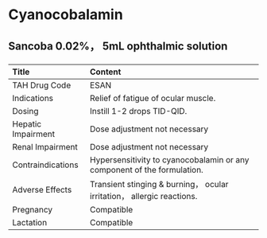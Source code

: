 # Cyanocobalamin

## Sancoba 0.02%， 5mL ophthalmic solution

##### 

| Title              | Content                                                                 |
|:-------------------|:------------------------------------------------------------------------|
| TAH Drug Code      | ESAN                                                                    |
| Indications        | Relief of fatigue of ocular muscle.                                     |
| Dosing             | Instill 1-2 drops TID-QID.                                              |
| Hepatic Impairment | Dose adjustment not necessary                                           |
| Renal Impairment   | Dose adjustment not necessary                                           |
| Contraindications  | Hypersensitivity to cyanocobalamin or any component of the formulation. |
| Adverse Effects    | Transient stinging & burning， ocular irritation， allergic reactions.  |
| Pregnancy          | Compatible                                                              |
| Lactation          | Compatible                                                              |

